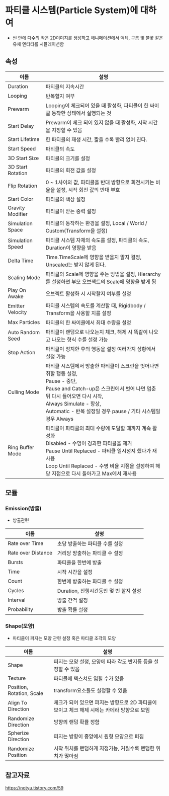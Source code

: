 파티클 시스템(Particle System)에 대하여
=========
- 씬 안에 다수의 작은 2D이미지를 생성하고 애니메이션에서 액체, 구름 및 불꽃 같은 유체 엔티티를 시뮬레이션함

속성
------

| 이름 | 설명 |
|---|---|
|Duration| 파티클의 지속시간|
|Looping| 반복할지 여부|
|Prewarm| Looping이 체크되어 있을 때 활성화, 파티클이 한 싸이클 동작한 상태에서 실행되는 것|
|Start Delay| Prewarm이 체크 되어 있지 않을 때 활성화, 시작 시간을 지정할 수 있음|
|Start Lifetime| 한 파티클의 재생 시간, 짧을 수록 빨리 없어 진다.|
|Start Speed| 파티클의 속도|
|3D Start Size| 파티클의 크기를 설정 |
|3D Start Rotation| 파티클의 회전 값을 설정 |
|Flip Rotation| 0 ~ 1사이의 값, 파티클을 반대 방향으로 회전시키는 비율을 설정, 시작 회전 값의 반대 부호|
|Start Color| 파티클의 색상 설정 |
|Gravity Modifier| 파티클이 받는 중력 설정 |
|Simulation Space| 파티클의 동작하는 환경을 설정, Local / World / Custom(Transform을 설정) |
|Simulation Speed| 파티클 시스템 자체의 속도를 설정, 파티클의 속도, Duration이 영향을 받음 |
|Delta Time| Time.TimeScale에 영향을 받을지 말지 결정, Unscaled는 받지 않게 된다. |
|Scaling Mode| 파티클의 Scale에 영향을 주는 방법을 설정, Hierarchy를 설정하면 부모 오브젝트의 Scale에 영향을 받게 됨  |
|Play On Awake| 오브젝트 활성화 시 시작할지 여부를 설정 |
|Emitter Velocity| 파티클 시스템의 속도를 계산할 때, Rigidbody / Transform을 사용할 지를 설정 |
|Max Particles| 파티클의 한 싸이클에서 최대 수량을 설정|
|Auto Random Seed| 파티클이 랜덤으로 나오는지 체크, 해제 시 똑같이 나오고 나오는 형식 수를 설정 가능 |
|Stop Action| 파티클이 정지한 후의 행동을 설정 여러가지 상황에서 설정 가능|
|Culling Mode| 파티클 시스템에서 방출한 파티클이 스크린을 벗어나면 취할 행동 설정, <br>Pause - 중단, <br>Pause and Catch-up은 스크린에서 벗어 나면 멈춘 뒤 다시 들어오면 다시 시작, <br>Always Simulate - 항상,<br> Automatic - 반복 설정일 경우 pause / 기타 시스템일 경우 Always |
|Ring Buffer Mode| 파티클이 파티클의 최대 수량에 도달할 때까지 계속 활성화 <br> Disabled - 수명이 경과한 파티클을 제거 <br> Pause Until Replaced - 파티클 일시정지 했다가 재사용<br> Loop Until Replaced - 수명 비율 지점을 설정하여 해당 지점으로 다시 돌아가고 Max에서 재사용|

모듈
-----
### Emission(방출)
- 방출관련

| 이름 | 설명 |
|---|---|
|Rate over Time| 초당 방출하는 파티클 수를 설정 |
|Rate over Distance| 거리당 방출하는 파티클 수 설정 |
|Bursts| 파티클을 한번에 방출 |
|Time| 시작 시간을 설정 |
|Count| 한번에 방출하는 파티클 수 설정  |
|Cycles| Duration, 진행시간동안 몇 번 할지 설정   |
|Interval| 방출 간격 설정  |
|Probability | 방출 확률 설정   |

### Shape(모양)
- 파티클이 퍼지는 모양 관련 설정 혹은 파티클 조각의 모양

| 이름 | 설명 |
|---|---|
|Shape| 퍼지는 모양 설정, 모양에 따라 각도 반지름 등을 설정할 수 있음 |
|Texture| 파티클에 텍스쳐도 입힐 수가 있음 |
|Position, Rotation, Scale| transform요소들도 설정할 수 있음 |
|Align To Direction| 체크가 되어 있으면 퍼지는 방향으로 2D 파티클이 보이고 체크 해제 시에는 카메라 방향으로 보임  |
|Randomize Direction| 방향의 랜덤 확률 정함 |
|Spherize Direction| 퍼지는 방향이 중앙에서 원형 모양으로 퍼짐  |
|Randomize Position| 시작 위치를 랜덤하게 지정가능, 커질수록 랜덤한 위치가 많아짐  |

참고자료
------
https://notyu.tistory.com/59
